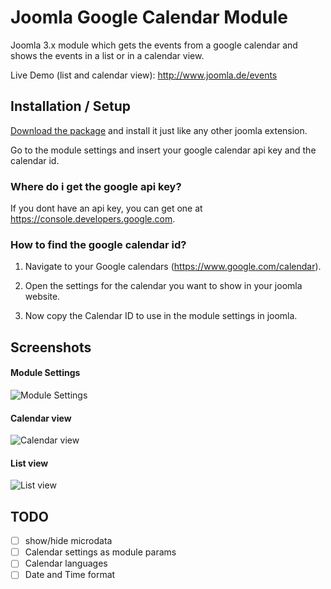 # Joomla Google Calendar Module

Joomla 3.x module which gets the events from a google calendar and shows the events in a list or in a calendar view.

Live Demo (list and calendar view): <http://www.joomla.de/events>

## Installation / Setup

[Download the package](https://raw.githubusercontent.com/dneukirchen/mod_google_calendar/packages/mod_google_calendar_v1.1.2.zip<) and install it just like any other joomla extension.

Go to the module settings and insert your google calendar api key and the calendar id.

### Where do i get the google api key?

If you dont have an api key, you can get one at <https://console.developers.google.com>.

### How to find the google calendar id?

1) Navigate to your Google calendars (<https://www.google.com/calendar>).

2) Open the settings for the calendar you want to show in your joomla website.

3) Now copy the Calendar ID to use in the module settings in joomla.


## Screenshots

#### Module Settings

![Module Settings
](https://image.ibb.co/iR2J1S/Bildschirmfoto_2018_02_14_um_16_05_46.png "Module Settings
")

#### Calendar view

![Calendar view](https://preview.ibb.co/fTorMS/Bildschirmfoto_2018_02_14_um_16_05_14.png "Calendar view")

#### List view 

![List view ](https://image.ibb.co/dzxJ1S/Bildschirmfoto_2018_02_14_um_16_08_01.png "List view ")


## TODO 
- [ ] show/hide microdata
- [ ] Calendar settings as module params
- [ ] Calendar languages
- [ ] Date and Time format
